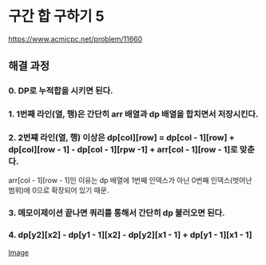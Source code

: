 # 구간 합 구하기 5
https://www.acmicpc.net/problem/11660
## 해결 과정
### 0. DP로 누적합을 시키면 된다.
### 1. 1번째 라인(열, 행)은 간단히 arr 배열과 dp 배열을 합치면서 저장시킨다.
### 2. 2번쨰 라인(열, 행) 이상은 dp[col][row] = dp[col - 1][row] + dp[col][row - 1] - dp[col - 1][rpw -1] + arr[col - 1][row - 1]로 맞춘다.
arr[col - 1][row - 1]인 이유는 dp 배열에 1번째 인덱스가 아닌 0번째 인덱스(벗어난 범위)에 0으로 확장되어 있기 때문.    
### 3. 메모이제이션 끝나면 쿼리를 통해서 간단히 dp 불러오면 된다.
### 4. dp[y2][x2] - dp[y1 - 1][x2] - dp[y2][x1 - 1] + dp[y1 - 1][x1 - 1]

[Image](https://github.com/alsrua7222/BOJ_Algorithm_Study/blob/main/Solved/11660/snap.PNG)
